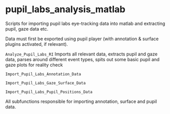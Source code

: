 # pupil_labs_analysis_matlab
Scripts for importing pupil labs eye-tracking data into matlab and extracting pupil, gaze data etc.

Data must first be exported using pupil player (with annotation & surface plugins activated, if relevant).

`Analyze_Pupil_Labs_RI` Imports all relevant data, extracts pupil and gaze data, parses around different event types, spits out some basic pupil and gaze plots for reality check

`Import_Pupil_Labs_Annotation_Data`

`Import_Pupil_Labs_Gaze_Surface_Data`

`Import_Pupil_Labs_Pupil_Positions_Data` 

All subfunctions responsible for importing annotation, surface and pupil data.
